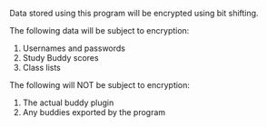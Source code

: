 Data stored using this program will be encrypted using bit shifting.

The following data will be subject to encryption:

  1. Usernames and passwords
  1. Study Buddy scores
  1. Class lists

The following will NOT be subject to encryption:

  1. The actual buddy plugin
  1. Any buddies exported by the program